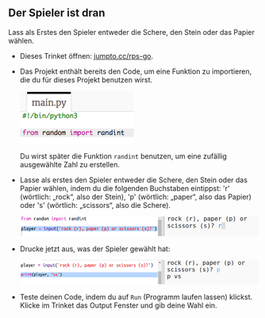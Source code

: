 ## Der Spieler ist dran

Lass als Erstes den Spieler entweder die Schere, den Stein oder das Papier wählen. 

+ Dieses Trinket öffnen: <a href="http://jumpto.cc/rps-go" target="_blank">jumpto.cc/rps-go</a>. 

+ Das Projekt enthält bereits den Code, um eine Funktion zu importieren, die du für dieses Projekt benutzen wirst. 

  ![screenshot](images/rps-imports.png)
  
  Du wirst später die Funktion `randint` benutzen, um eine zufällig ausgewählte Zahl zu erstellen.

+ Lasse als erstes den Spieler entweder die Schere, den Stein oder das Papier wählen, indem du die folgenden Buchstaben eintippst: 'r' (wörtlich: „rock“, also der Stein), 'p' (wörtlich: „paper“, also das Papier) oder 's' (wörtlich: „scissors“, also die Schere). 

  ![screenshot](images/rps-input.png)
  
+ Drucke jetzt aus, was der Spieler gewählt hat:

  ![screenshot](images/rps-player.png)
  
+ Teste deinen Code, indem du auf `Run` (Programm laufen lassen) klickst. Klicke im Trinket das Output Fenster und gib deine Wahl ein. 


